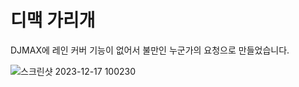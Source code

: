 # 디맥 가리개

DJMAX에 레인 커버 기능이 없어서 불만인 누군가의 요청으로 만들었습니다.

![스크린샷 2023-12-17 100230](https://github.com/Dev-Taehui/DJMAXCover/assets/121789137/cc86c7c3-f164-40ca-b831-3e1ac73bdeb2)

